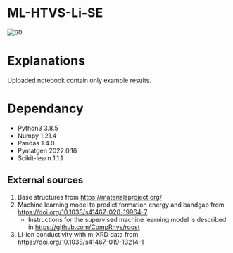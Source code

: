 # ML-HTVS-Li-SE

![60](https://user-images.githubusercontent.com/127708528/231926233-2e95b610-b8d0-41b6-bdfb-9aece7d0ed9e.png)


# Explanations
Uploaded notebook contain only example results. 

# Dependancy
- Python3 3.8.5
- Numpy 1.21.4
- Pandas 1.4.0
- Pymatgen 2022.0.16
- Scikit-learn 1.1.1

## External sources
  1. Base structures from https://materialsproject.org/
  2. Machine learning model to predict formation energy and bandgap from https://doi.org/10.1038/s41467-020-19964-7
      - Instructions for the supervised machine learning model is described in https://github.com/CompRhys/roost
  4. Li-ion conductivity with m-XRD data from https://doi.org/10.1038/s41467-019-13214-1
